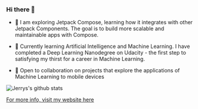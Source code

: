 <!--
**jerryOkafor/jerryOkafor** is a ✨ _special_ ✨ repository because its `README.md` (this file) appears on your GitHub profile.

Here are some ideas to get you started:



- 🤔 I’m looking for help with ...
- 💬 Ask me about ...
- 📫 How to reach me: ...
- 😄 Pronouns: ...
- ⚡ Fun fact: ...
-->

### Hi there 👋

- 🔭 I am exploring Jetpack Compose, learning how it integrates with other Jetpack Components. The goal is to build more scalable and maintainable apps with Compose.

- 🌱 Currently learning Artificial Intelligence and Machine Learning. I have completed a Deep Learning Nanodegree on Udacity - the first step to satisfying my thirst for a career in Machine Learning.

- 👯 Open to collaboration on projects that explore the applications of Machine Learning to mobile devices


![Jerrys's github stats](https://github-readme-stats.vercel.app/api?username=jerryOkafor&theme=dracula&show_icons=true&count_private=true)


[For more info, visit my website here](https://jerryokafor.web.app/)
